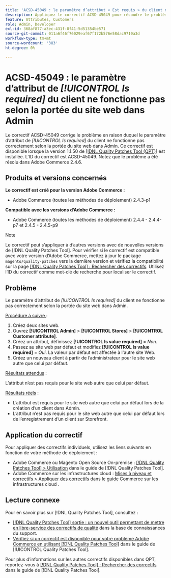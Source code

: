 ```yaml
---
title: 'ACSD-45049 : le paramètre d’attribut « Est requis » du client ne fonctionne pas selon la portée du site web dans Admin'
description: Appliquez le correctif ACSD-45049 pour résoudre le problème d’Adobe Commerce en raison duquel l’attribut « [!UICONTROL Is required] » du client n’est pas correctement remplacé conformément à la portée du site web dans Admin.
feature: Attributes, Customers
role: Admin, Developer
exl-id: 368af877-a3ec-431f-8f41-5d51354be571
source-git-commit: 011a6f46f76029eaf67f172b576e58dac9710a3d
workflow-type: tm+mt
source-wordcount: '383'
ht-degree: 0%

---
```


# ACSD-45049 : le paramètre d’attribut de *[!UICONTROL Is required]* du client ne fonctionne pas selon la portée du site web dans Admin

Le correctif ACSD-45049 corrige le problème en raison duquel le paramètre d’attribut de *[!UICONTROL Is required]* du client ne fonctionne pas correctement selon la portée du site web dans Admin. Ce correctif est disponible lorsque la version 1.1.50 de [[!DNL Quality Patches Tool (QPT)]](/help/tools/quality-patches-tool/usage.md) est installée. L’ID du correctif est ACSD-45049. Notez que le problème a été résolu dans Adobe Commerce 2.4.6.

## Produits et versions concernés

**Le correctif est créé pour la version Adobe Commerce :**

* Adobe Commerce (toutes les méthodes de déploiement) 2.4.3-p1

**Compatible avec les versions d’Adobe Commerce :**

* Adobe Commerce (toutes les méthodes de déploiement) 2.4.4 - 2.4.4-p7 et 2.4.5 - 2.4.5-p9

>[!NOTE]
>
>Le correctif peut s’appliquer à d’autres versions avec de nouvelles versions de [!DNL Quality Patches Tool]. Pour vérifier si le correctif est compatible avec votre version d’Adobe Commerce, mettez à jour le package `magento/quality-patches` vers la dernière version et vérifiez la compatibilité sur la page [[!DNL Quality Patches Tool] : Rechercher des correctifs](https://experienceleague.adobe.com/tools/commerce-quality-patches/index.html?lang=fr). Utilisez l’ID du correctif comme mot-clé de recherche pour localiser le correctif.

## Problème

Le paramètre d’attribut de *[!UICONTROL Is required]* du client ne fonctionne pas correctement selon la portée du site web dans Admin.

<u>Procédure à suivre </u> :

1. Créez deux sites web.
1. Ouvrez **[!UICONTROL Admin]** > **[!UICONTROL Stores]** > **[!UICONTROL Customer attribute]**.
1. Créez un attribut, définissez **[!UICONTROL Is value required]** = *Non*.
1. Passez au site web par défaut et modifiez **[!UICONTROL Is value required]** = *Oui*. La valeur par défaut est affectée à l&#39;autre site Web.
1. Créez un nouveau client à partir de l’administrateur pour le site web autre que celui par défaut.

<u>Résultats attendus</u> :

L’attribut n’est pas requis pour le site web autre que celui par défaut.

<u>Résultats réels</u> :

* L’attribut est requis pour le site web autre que celui par défaut lors de la création d’un client dans Admin.
* L’attribut n’est pas requis pour le site web autre que celui par défaut lors de l’enregistrement d’un client sur Storefront.

## Application du correctif

Pour appliquer des correctifs individuels, utilisez les liens suivants en fonction de votre méthode de déploiement :

* Adobe Commerce ou Magento Open Source On-premise : [[!DNL Quality Patches Tool] > Utilisation](/help/tools/quality-patches-tool/usage.md) dans le guide de [!DNL Quality Patches Tool].
* Adobe Commerce sur les infrastructures cloud : [Mises à niveau et correctifs > Appliquer des correctifs](https://experienceleague.adobe.com/docs/commerce-cloud-service/user-guide/develop/upgrade/apply-patches.html?lang=fr) dans le guide Commerce sur les infrastructures cloud .

## Lecture connexe

Pour en savoir plus sur [!DNL Quality Patches Tool], consultez :

* [[!DNL Quality Patches Tool] sortie : un nouvel outil permettant de mettre en libre-service des correctifs de qualité](https://experienceleague.adobe.com/fr/docs/commerce-operations/tools/quality-patches-tool/quality-patches-tool-to-self-serve-quality-patches) dans la base de connaissances du support.
* [Vérifiez si un correctif est disponible pour votre problème Adobe Commerce en utilisant [!DNL Quality Patches Tool]](/help/tools/quality-patches-tool/patches-available-in-qpt/check-patch-for-magento-issue-with-magento-quality-patches.md) dans le guide de [!UICONTROL Quality Patches Tool].


Pour plus d’informations sur les autres correctifs disponibles dans QPT, reportez-vous à [[!DNL Quality Patches Tool] : Rechercher des correctifs](https://experienceleague.adobe.com/tools/commerce-quality-patches/index.html?lang=fr) dans le guide de [!DNL Quality Patches Tool].
